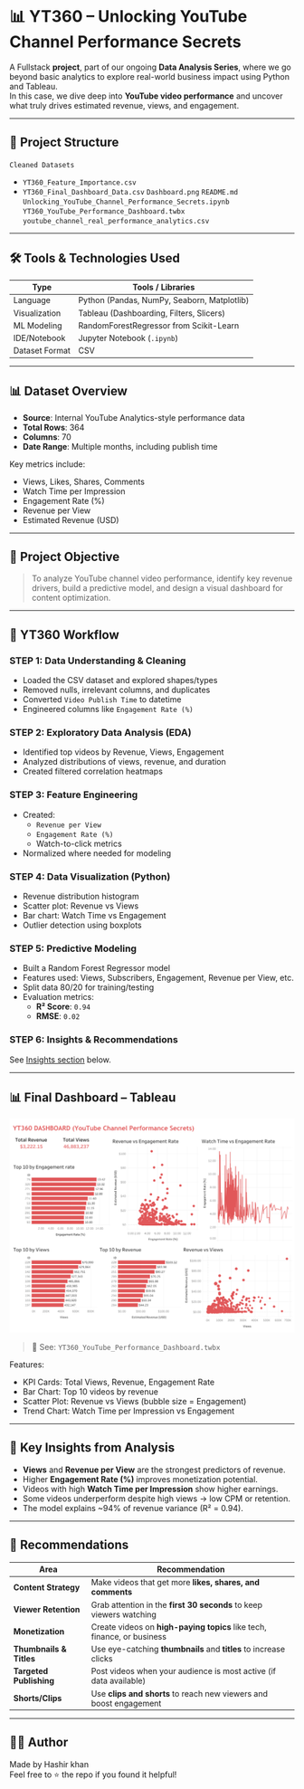 # 📊 YT360 – Unlocking YouTube Channel Performance Secrets

A Fullstack **project**, part of our ongoing **Data Analysis Series**, where we go beyond basic analytics to explore real-world business impact using Python and Tableau.  
In this case, we dive deep into **YouTube video performance** and uncover what truly drives estimated revenue, views, and engagement.

---

## 📁 Project Structure

 `Cleaned Datasets`
   - `YT360_Feature_Importance.csv`
   - `YT360_Final_Dashboard_Data.csv`
 `Dashboard.png`
 `README.md`
 `Unlocking_YouTube_Channel_Performance_Secrets.ipynb`
 `YT360_YouTube_Performance_Dashboard.twbx`
 `youtube_channel_real_performance_analytics.csv`


---

## 🛠️ Tools & Technologies Used

| Type           | Tools / Libraries                            |
|----------------|----------------------------------------------|
| Language       | Python (Pandas, NumPy, Seaborn, Matplotlib)  |
| Visualization  | Tableau (Dashboarding, Filters, Slicers)     |
| ML Modeling    | RandomForestRegressor from Scikit-Learn      |
| IDE/Notebook   | Jupyter Notebook (`.ipynb`)                  |
| Dataset Format | CSV                                          |

---

## 📊 Dataset Overview

- **Source**: Internal YouTube Analytics-style performance data  
- **Total Rows**: 364  
- **Columns**: 70  
- **Date Range**: Multiple months, including publish time

Key metrics include:
- Views, Likes, Shares, Comments
- Watch Time per Impression
- Engagement Rate (%)
- Revenue per View
- Estimated Revenue (USD)

---

## 🎯 Project Objective

> To analyze YouTube channel video performance, identify key revenue drivers, build a predictive model, and design a visual dashboard for content optimization.

---

## 🔄 YT360 Workflow 

### STEP 1: Data Understanding & Cleaning
- Loaded the CSV dataset and explored shapes/types
- Removed nulls, irrelevant columns, and duplicates
- Converted `Video Publish Time` to datetime
- Engineered columns like `Engagement Rate (%)`

### STEP 2: Exploratory Data Analysis (EDA)
- Identified top videos by Revenue, Views, Engagement
- Analyzed distributions of views, revenue, and duration
- Created filtered correlation heatmaps

### STEP 3: Feature Engineering
- Created:
  - `Revenue per View`
  - `Engagement Rate (%)`
  - Watch-to-click metrics
- Normalized where needed for modeling

### STEP 4: Data Visualization (Python)
- Revenue distribution histogram
- Scatter plot: Revenue vs Views
- Bar chart: Watch Time vs Engagement
- Outlier detection using boxplots

### STEP 5: Predictive Modeling
- Built a Random Forest Regressor model
- Features used: Views, Subscribers, Engagement, Revenue per View, etc.
- Split data 80/20 for training/testing
- Evaluation metrics:
  - **R² Score**: `0.94`
  - **RMSE**: `0.02`

### STEP 6: Insights & Recommendations
See [Insights section](#📌-key-insights-from-analysis) below.

---

## 📊 Final Dashboard – Tableau

![YT360 Dashboard](Dashboard.png)

> 📁 See: `YT360_YouTube_Performance_Dashboard.twbx`

Features:
- KPI Cards: Total Views, Revenue, Engagement Rate
- Bar Chart: Top 10 videos by revenue
- Scatter Plot: Revenue vs Views (bubble size = Engagement)
- Trend Chart: Watch Time per Impression vs Engagement


---

## 📌 Key Insights from Analysis

- **Views** and **Revenue per View** are the strongest predictors of revenue.
- Higher **Engagement Rate (%)** improves monetization potential.
- Videos with high **Watch Time per Impression** show higher earnings.
- Some videos underperform despite high views → low CPM or retention.
- The model explains ~94% of revenue variance (R² = 0.94).

---

## 🧠 Recommendations


|  Area           | Recommendation                                                   |
| ----------------------- | ----------------------------------------------------------------------- |
| **Content Strategy**  | Make videos that get more **likes, shares, and comments**               |
| **Viewer Retention**    | Grab attention in the **first 30 seconds** to keep viewers watching     |
| **Monetization**    | Create videos on **high-paying topics** like tech, finance, or business |
| **Thumbnails & Titles** | Use eye-catching **thumbnails** and **titles** to increase clicks       |
| **Targeted Publishing**              | Post videos when your audience is most active (if data available)       |
| **Shorts/Clips**      | Use **clips and shorts** to reach new viewers and boost engagement      |


---

## 🙋‍♂️ Author

Made by Hashir khan   
Feel free to ⭐ the repo if you found it helpful!



